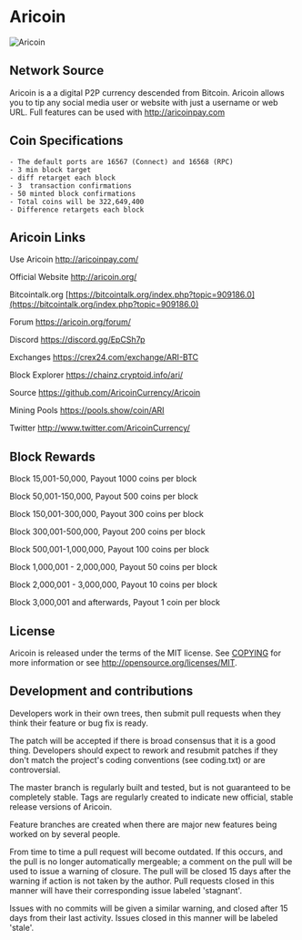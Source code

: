 # Aricoin

![Aricoin](http://aricoin.org/assets/aricoin-logo.svg)


## Network Source 
Aricoin is a a digital P2P currency descended from Bitcoin. Aricoin allows you to tip any social media user or website with just a username or web URL. Full features can be used with http://aricoinpay.com

## Coin Specifications
    - The default ports are 16567 (Connect) and 16568 (RPC)
	- 3 min block target
	- diff retarget each block
	- 3  transaction confirmations
	- 50 minted block confirmations
	- Total coins will be 322,649,400
	- Difference retargets each block



## Aricoin Links

Use Aricoin
http://aricoinpay.com/

Official Website
http://aricoin.org/

Bitcointalk.org
[https://bitcointalk.org/index.php?topic=909186.0](https://bitcointalk.org/index.php?topic=909186.0)

Forum
https://aricoin.org/forum/

Discord
https://discord.gg/EpCSh7p

Exchanges
https://crex24.com/exchange/ARI-BTC

Block Explorer
https://chainz.cryptoid.info/ari/
 
Source
https://github.com/AricoinCurrency/Aricoin

Mining Pools
https://pools.show/coin/ARI
  
Twitter
http://www.twitter.com/AricoinCurrency/



## Block Rewards
Block 15,001-50,000, Payout 1000 coins per block

Block 50,001-150,000, Payout 500 coins per block

Block 150,001-300,000, Payout 300 coins per block

Block 300,001-500,000, Payout 200 coins per block

Block 500,001-1,000,000, Payout 100 coins per block

Block 1,000,001 - 2,000,000, Payout 50 coins per block

Block 2,000,001 - 3,000,000, Payout 10 coins per block

Block 3,000,001 and afterwards, Payout 1 coin per block





## License
Aricoin is released under the terms of the MIT license. See [COPYING](COPYING)
for more information or see http://opensource.org/licenses/MIT.



## Development and contributions
Developers work in their own trees, then submit pull requests when
they think their feature or bug fix is ready.

The patch will be accepted if there is broad consensus that it is a
good thing.  Developers should expect to rework and resubmit patches
if they don't match the project's coding conventions (see coding.txt)
or are controversial.

The master branch is regularly built and tested, but is not guaranteed
to be completely stable. Tags are regularly created to indicate new
official, stable release versions of Aricoin.

Feature branches are created when there are major new features being
worked on by several people.

From time to time a pull request will become outdated. If this occurs, and
the pull is no longer automatically mergeable; a comment on the pull will
be used to issue a warning of closure. The pull will be closed 15 days
after the warning if action is not taken by the author. Pull requests closed
in this manner will have their corresponding issue labeled 'stagnant'.

Issues with no commits will be given a similar warning, and closed after
15 days from their last activity. Issues closed in this manner will be 
labeled 'stale'. 
